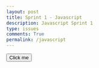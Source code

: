 ```yaml
---
layout: post
title: Sprint 1 - Javascript
description: Javascript Sprint 1
type: issues
comments: True
permalink: /javascript
---
```


<button id="textchanger">Click me</button>

<script>
document.getElementById("textchanger").addEventListener("click", function() {
    this.style.backgroundColor = "blue"; // Change "blue" to any color you prefer
  });
</script>